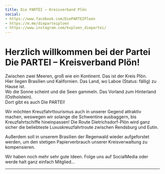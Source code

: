 ```yaml
---
title: Die PARTEI – Kreisverband Plön
social:
- https://www.facebook.com/DiePARTEIPloen
- https://m.me/dieparteiploen
- https://www.instagram.com/kvploen_diepartei/
---
```


# Herzlich willkommen bei der Partei Die PARTEI &ndash; Kreisverband Plön!

Zwischen zwei Meeren, groß wie ein Kontinent. Das ist der Kreis Plön.  
Hier liegen Brasilien und Kalifornien. Das Land, wo Laboe (Status: fällig) zu Hause ist.  
Wo die Sonne scheint und die Seen gammeln. Das Vorland zum Hinterland (Ostholstein).  
Dort gibt es auch Die PARTEI!

Wir möchten Kreuzfahrttourismus auch in unserer Gegend attraktiv machen, weswegen wir solange die Schwentine ausbaggern, bis Kreuzfahrtschiffe hineinpassen! Die Route Dietrichsdorf-Plön wird ganz sicher die beliebteste Luxuskreuzfahrtroute zwischen Rendsburg und Eutin.

Außerdem soll in unserem Brasilien der Regenwald wieder aufgeforstet werden, um den stetigen Papierverbrauch unserer Kreisverwaltung zu kompensieren.

Wir haben noch mehr sehr gute Ideen. Folge uns auf SocialMedia oder werde halt ganz einfach Mitglied...

------

